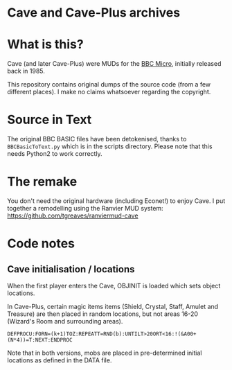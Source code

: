 # Cave and Cave-Plus archives

# What is this?

Cave (and later Cave-Plus) were MUDs for the [BBC Micro](https://en.wikipedia.org/wiki/BBC_Micro), initially released back in 1985.

This repository contains original dumps of the source code (from a few different places).  I make no claims whatsoever regarding the copyright.

# Source in Text

The original BBC BASIC files have been detokenised, thanks to ```BBCBasicToText.py``` which is in the scripts directory.  Please note that this needs Python2 to work correctly.

# The remake

You don't need the original hardware (including Econet!) to enjoy Cave.  I put together a remodelling using the Ranvier MUD system: https://github.com/tgreaves/ranviermud-cave

# Code notes

## Cave initialisation / locations

When the first player enters the Cave, OBJINIT is loaded which sets object locations.

In Cave-Plus, certain magic items items (Shield, Crystal, Staff, Amulet and Treasure) are then placed in random locations, but not areas 16-20 (Wizard's Room and surrounding areas).

```DEFPROCU:FORN=(k+1)TOZ:REPEATT=RND(b):UNTILT>20ORT<16:!(&A00+(N*4))=T:NEXT:ENDPROC```

Note that in both versions, mobs are placed in pre-determined initial locations as defined in the DATA file.
